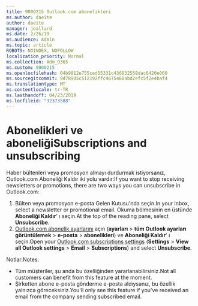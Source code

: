 ```yaml
---
title: 9000215 Outlook.com abonelikleri
ms.author: daeite
author: daeite
manager: joallard
ms.date: 2/26/19
ms.audience: Admin
ms.topic: article
ROBOTS: NOINDEX, NOFOLLOW
localization_priority: Normal
ms.collection: Adm_O365
ms.custom: 9000215
ms.openlocfilehash: 04b9812e755ced55331c436932558dac6420e060
ms.sourcegitcommit: 9d78905c512192ffc4675468abd2efc5f2e4baf4
ms.translationtype: MT
ms.contentlocale: tr-TR
ms.lasthandoff: 04/23/2019
ms.locfileid: "32373588"
---
```

# <a name="subscriptions-and-unsubscribing"></a><span data-ttu-id="88db6-102">Abonelikleri ve aboneliği</span><span class="sxs-lookup"><span data-stu-id="88db6-102">Subscriptions and unsubscribing</span></span>

<span data-ttu-id="88db6-103">Haber bültenleri veya promosyon almayı durdurmak istiyorsanız, Outlook.com Aboneliği Kaldır iki yolu vardır:</span><span class="sxs-lookup"><span data-stu-id="88db6-103">If you want to stop receiving newsletters or promotions, there are two ways you can unsubscribe in Outlook.com:</span></span>

1. <span data-ttu-id="88db6-104">Bülten veya promosyon e-posta Gelen Kutusu'nda seçin.</span><span class="sxs-lookup"><span data-stu-id="88db6-104">In your inbox, select a newsletter or promotional email.</span></span> <span data-ttu-id="88db6-105">Okuma bölmesinin en üstünde **Aboneliği Kaldır**' ı seçin.</span><span class="sxs-lookup"><span data-stu-id="88db6-105">At the top of the reading pane, select **Unsubscribe**.</span></span>
2. <span data-ttu-id="88db6-106">[Outlook.com abonelik ayarlarını](https://outlook.live.com/mail/options/mail/brandsSubscriptions) açın (**ayarları** > **tüm Outlook ayarları görüntülemek** > **e-posta** > **abonelikleri**) ve **Aboneliği Kaldır**' ı seçin.</span><span class="sxs-lookup"><span data-stu-id="88db6-106">Open your [Outlook.com subscriptions settings](https://outlook.live.com/mail/options/mail/brandsSubscriptions) (**Settings** > **View all Outlook settings** > **Email** > **Subscriptions**) and select **Unsubscribe**.</span></span>

<span data-ttu-id="88db6-107">Notlar:</span><span class="sxs-lookup"><span data-stu-id="88db6-107">Notes:</span></span>

- <span data-ttu-id="88db6-108">Tüm müşteriler, şu anda bu özelliğinden yararlanabilirsiniz.</span><span class="sxs-lookup"><span data-stu-id="88db6-108">Not all customers can benefit from this feature at the moment.</span></span>
- <span data-ttu-id="88db6-109">Şirketten abone e-posta gönderme e-posta aldıysanız, bu özellik yalnızca göreceksiniz.</span><span class="sxs-lookup"><span data-stu-id="88db6-109">You'll only see this feature if you've received an email from the company sending subscribed email.</span></span>